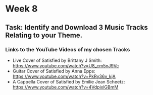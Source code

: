 # Week 8
## Task: Identify and Download 3 Music Tracks Relating to your Theme.
### Links to the YouTube Videos of my chosen Tracks
- Live Cover of Satisfied by Brittany J Smith: https://www.youtube.com/watch?v=U8_cm5nJ9Vc
- Guitar Cover of Satisfied by Anna Epps: https://www.youtube.com/watch?v=PkRy36v_kjA
- A Cappella Cover of Satisfied by Emilie Jean Scheetz: https://www.youtube.com/watch?v=4VdpixlGBmM
